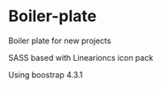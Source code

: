 # Boiler-plate

Boiler plate for new projects

SASS based with Linearioncs icon pack

Using boostrap 4.3.1
